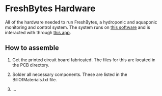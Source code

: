 # FreshBytes Hardware

All of the hardware needed to run FreshBytes, a hydroponic and aquaponic monitoring and control system. The system runs on [this software](https://github.com/jackbowen/FreshBytes-Backend) and is interacted with through [this app](https://github.com/jackbowen/FreshBytes-WebApp).

## How to assemble

1. Get the printed circuit board fabricated. The files for this are located in the PCB directory.

2. Solder all necessary components. These are listed in the BillOfMaterials.txt file.

3. ...